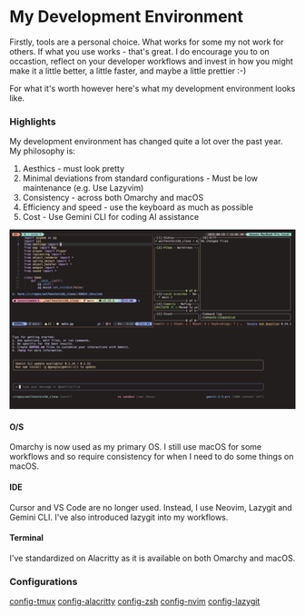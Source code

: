 # My Development Environment

Firstly, tools are a personal choice. What works for some my not work for others. If what you use works - that's great. I do encourage you to on occastion, reflect on your developer workflows and invest in how you might make it a little better, a little faster, and maybe a little prettier :-) 

For what it's worth however here's what my development environment looks like.

### Highlights

My development environment has changed quite a lot over the past year. My philosophy is:

1. Aesthics - must look pretty
2. Minimal deviations from standard configurations - Must be low maintenance (e.g. Use Lazyvim)
3. Consistency - across both Omarchy and macOS
4. Efficiency and speed - use the keyboard as much as possible
5. Cost - Use Gemini CLI for coding AI assistance

![Alt text](mydevenv.png "Screenshot of my development environment")

#### O/S

Omarchy is now used as my primary OS. I still use macOS for some workflows and so require
consistency for when I need to do some things on macOS. 

#### IDE

Cursor and VS Code are no longer used. Instead, I use Neovim, Lazygit and Gemini CLI. I've
also introduced lazygit into my workflows.

#### Terminal

I've standardized on Alacritty as it is available on both Omarchy and macOS.

### Configurations

[config-tmux](https://github.com/jasondchambers/config-tmux)
[config-alacritty](https://github.com/jasondchambers/config-alacritty)
[config-zsh](https://github.com/jasondchambers/config-zsh)
[config-nvim](https://github.com/jasondchambers/config-nvim)
[config-lazygit](https://github.com/jasondchambers/config-lazygit)

